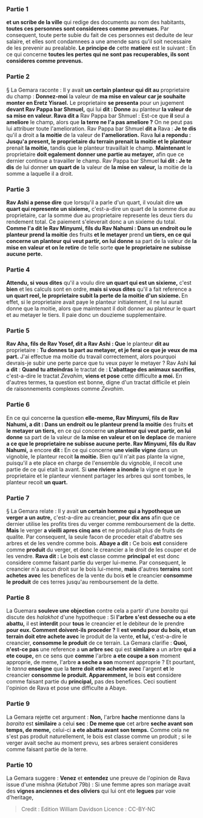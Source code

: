 
### Partie 1
<b>et un scribe de la ville</b> qui redige des documents au nom des habitants, <b>toutes ces personnes sont considerees comme prevenues.</b> Par consequent, toute perte subie du fait de ces personnes est deduite de leur salaire, et elles sont condamnees a une amende sans qu'il soit necessaire de les prevenir au prealable. <b>Le principe de</b> cette <b>matiere</b> est le suivant : En ce qui concerne <b>toutes les pertes qui ne sont pas recuperables, ils sont consideres comme prevenus.</b>

### Partie 2
§ La Gemara raconte : Il y avait <b>un certain planteur qui dit au</b> proprietaire du champ : <b>Donnez-moi</b> la valeur de <b>ma mise en valeur car je souhaite monter en Eretz Yisrael.</b> Le proprietaire <b>se presenta</b> pour un jugement <b>devant Rav Pappa bar Shmuel,</b> qui lui <b>dit : Donne</b> au planteur <b>la valeur de sa mise en valeur. Rava dit a</b> Rav Pappa bar Shmuel : Est-ce que <b>il</b> seul a <b>ameliore</b> le champ, alors que <b>la terre ne l'a pas ameliore ?</b> On ne peut pas lui attribuer toute l'amelioration. Rav Pappa bar Shmuel <b>dit a</b> Rava : <b>Je te dis</b> qu'il a droit a <b>la moitie</b> de la valeur de <b>l'amelioration.</b> Rava <b>lui a repondu : Jusqu'a present, le proprietaire du terrain prenait la moitie et le planteur</b> prenait <b>la moitie,</b> tandis que le planteur travaillait le champ. <b>Maintenant</b> le proprietaire <b>doit egalement donner une partie au metayer,</b> afin que ce dernier continue a travailler le champ. Rav Pappa bar Shmuel <b>lui dit : Je te dis</b> de lui donner <b>un quart de</b> la valeur de <b>la mise en valeur,</b> la moitie de la somme a laquelle il a droit.

### Partie 3
<b>Rav Ashi a pense dire</b> que lorsqu'il a parle d'un quart, il voulait dire <b>un quart qui represente un sixieme,</b> c'est-a-dire un quart de la somme due au proprietaire, car la somme due au proprietaire represente les deux tiers du rendement total. Ce paiement s'eleverait donc a un sixieme du total. <b>Comme l'a dit le Rav Minyumi, fils du Rav Nahumi : Dans un endroit ou le planteur prend la moitie</b> des fruits <b>et le metayer</b> prend <b>un tiers, en ce qui concerne un planteur qui veut partir, on lui donne</b> sa part de la valeur de <b>la mise en valeur et on le retire</b> de telle sorte <b>que le proprietaire ne subisse aucune perte.</b>

### Partie 4
<b>Attendu, si vous dites</b> qu'il a voulu dire <b>un quart qui est un sixieme,</b> c'est <b>bien</b> et les calculs sont en ordre, <b>mais si vous dites</b> qu'il a fait reference a <b>un quart reel, le proprietaire subit la perte de la moitie d'un sixieme. </b> En effet, si le proprietaire avait paye le planteur initialement, il ne lui aurait donne que la moitie, alors que maintenant il doit donner au planteur le quart et au metayer le tiers. Il paie donc un douzieme supplementaire.

### Partie 5
<b>Rav Aha, fils de Rav Yosef, dit a Rav Ashi : Que</b> le planteur <b>dit au</b> proprietaire : <b>Tu donnes ta part au metayer, et je ferai ce que je veux de ma part.</b> J'ai effectue ma moitie du travail correctement, alors pourquoi devrais-je subir une perte parce que tu veux payer le metayer ? Rav Ashi <b>lui a dit</b> : <b>Quand tu atteindras</b> le tractat de : <b>L'abattage des animaux sacrifies</b>, c'est-a-dire le tractat <i>Zevahim</i>, <b>viens et pose</b> cette difficulte <b>a moi.</b> En d'autres termes, ta question est bonne, digne d'un tractat difficile et plein de raisonnements complexes comme <i>Zevahim</i>.

### Partie 6
En ce qui concerne <b>la</b> question <b>elle-meme, Rav Minyumi, fils de Rav Nahumi, a dit : Dans un endroit ou le planteur prend la moitie</b> des fruits <b>et le metayer un tiers,</b> en ce qui concerne <b>un planteur qui veut partir, on lui donne</b> sa part de la valeur de <b>la mise en valeur et on le deplace</b> de maniere <b>a ce que le proprietaire ne subisse aucune perte. Rav Minyumi, fils du Rav Nahumi,</b> a encore <b>dit :</b> En ce qui concerne <b>une vieille vigne</b> dans un vignoble, le planteur recoit <b>la moitie.</b> Bien qu'il n'ait pas plante la vigne, puisqu'il a ete place en charge de l'ensemble du vignoble, il recoit une partie de ce qui etait la avant. Si <b>une riviere a inonde</b> la vigne et que le proprietaire et le planteur viennent partager les arbres qui sont tombes, le planteur recoit <b>un quart.</b>

### Partie 7
§ La Gemara relate : Il y avait <b>un certain homme qui a hypotheque un verger a un autre,</b> c'est-a-dire au creancier, <b>pour dix ans</b> afin que ce dernier utilise les profits tires du verger comme remboursement de la dette. <b>Mais</b> le verger <b>a vieilli apres cinq ans</b> et ne produisait plus de fruits de qualite. Par consequent, la seule facon de proceder etait d'abattre ses arbres et de les vendre comme bois. <b>Abaye a dit :</b> Ce bois <b>est</b> considere comme <b>produit</b> du verger, et donc le creancier a le droit de les couper et de les vendre. <b>Rava dit :</b> Le bois <b>est</b> classe comme <b>principal</b> et est donc considere comme faisant partie du verger lui-meme. Par consequent, le creancier n'a aucun droit sur le bois lui-meme, <b>mais</b> d'autres <b>terrains</b> sont <b>achetes avec</b> les benefices de la vente du bois <b>et</b> le creancier <b>consomme le produit</b> de ces terres jusqu'au remboursement de la dette.

### Partie 8
La Guemara <b>souleve une objection</b> contre cela a partir d'une <i>baraita</i> qui discute des <i>halakhot</i> d'une hypotheque : Si <b>l'arbre s'est desseche ou a ete abattu,</b> il est <b>interdit</b> pour <b>tous</b> le creancier et le debiteur de le prendre <b>pour eux. <b>Comment</b> doivent-ils proceder ? </b> Il <b>est vendu pour du bois, et un terrain doit etre achete avec</b> le produit de la vente, <b>et lui,</b> c'est-a-dire le creancier, <b>consomme le produit</b> de ce terrain. La Gemara clarifie : <b>Quoi, n'est-ce pas</b> une reference a <b>un arbre sec</b> qui est <b>similaire</b> a un arbre <b>qui a ete coupe,</b> en ce sens que <b>comme</b> l'arbre <b>a ete coupe a son</b> moment approprie, de meme, </b> l'arbre <b>a seche a son</b> moment approprie ? Et</b> pourtant, le <i>tanna</i> <b>enseigne</b> que la <b>terre doit etre achetee avec</b> l'argent <b>et</b> le creancier <b>consomme le produit. Apparemment,</b> le bois <b>est</b> considere comme faisant partie du <b>principal,</b> pas des benefices. Ceci soutient l'opinion de Rava et pose une difficulte a Abaye.

### Partie 9
La Gemara rejette cet argument : <b>Non,</b> l'arbre <b>hache</b> mentionne dans la <i>baraita</i> est <b>similaire</b> a celui <b>sec</b> : <b>De meme que</b> cet arbre <b>seche avant son temps, de meme,</b> celui-ci <b>a ete abattu avant son temps.</b> Comme cela ne s'est pas produit naturellement, le bois est classe comme un produit ; si le verger avait seche au moment prevu, ses arbres seraient consideres comme faisant partie de la terre.

### Partie 10
La Gemara suggere : <b>Venez</b> et <b>entendez</b> une preuve de l'opinion de Rava issue d'une mishna (<i>Ketubot</i> 79b) : Si une femme apres son mariage avait des <b>vignes anciennes et des oliviers</b> qui lui ont ete <b>legues</b> par voie d'heritage,

>Credit : Edition William Davidson
>Licence : CC-BY-NC